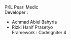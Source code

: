 PKL Pearl Medic
<br />
Developer : <br />
- Achmad Abiel Bahyria <br />
- Rizki Hanif Prasetyo <br />
Framework : CodeIgniter 4
